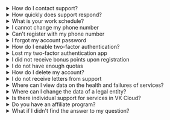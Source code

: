 
<details>

<summary>How do I contact support?</summary>

Technical support can be contacted through the communication channels listed at [Terms of support](../support/support-info/).

<info>

To speed up the processing of your request, inform the technical support about your account information: login, project name and describe the issue in as much detail as possible.

</info>

If possible, attach any available diagnostic information: screenshots, logs and other materials.

</details>

<details>

<summary>How quickly does support respond?</summary>

Information about the timing of the response and the provision of a solution is in the [SLA](../support/sla/) section.

</details>

<details>

<summary>What is your work schedule?</summary>

You can contact technical support at any time, 24/7.

</details>

<details>

<summary>I cannot change my phone number</summary>

After registering a phone number, changing it is possible only through a request to technical support. The support team will contact the current owner to confirm the phone change.

</details>

<details>

<summary>Can't register with my phone number</summary>

Registration via VK Cloud personal account is only possible for Russian numbers that start with +7.

</details>

<details>

<summary>I forgot my account password</summary>

Restore the password from the account. To do this, click **Recover password** on the authorization page.

</details>

<details>

<summary>How do I enable two-factor authentication?</summary>

Use the instruction [Enabling 2FA](en/tools-for-using-services/vk-cloud-account/service-management/account-manage/manage-2fa).

</details>

<details>

<summary>Lost my two-factor authentication app</summary>

Contact [technical support](/en/contacts). Specialists will make sure that you are the owner of the account, and then deactivate this option for your account. After that, re-enable two-factor authentication in [personal account](https://msk.cloud.vk.com/app/account/profile).

</details>

<details>

<summary>I did not receive bonus points upon registration</summary>

Bonus points are awarded when the first project is created in VK Cloud; this option is not available for subsequent projects.

</details>

<details>

<summary>I do not have enough quotas</summary>

The expansion of resource quotas is performed upon request to [technical support](/en/contacts).

</details>

<details>

<summary>How do I delete my account?</summary>

The account is deleted upon request to technical support on behalf of the account of the project owner. Before deleting the account, delete all existing resources, as well as untie the bank card (if available).

</details>

<details>

<summary>I do not receive letters from support</summary>

If you have not received a reply by email:

- Check the **Spam** and **Trash** folders in the mail.
- If you have your own mail domain, check whether the MX record is configured correctly on it.
- Make sure that other emails reach the selected email address. To do this, send a test email to him from any other mailbox.
- Contact technical support via another communication channel.

</details>

<details>

<summary>Where can I view data on the health and failures of services?</summary>

This data is published on the [system status](https://status.msk.cloud.vk.com) page.

</details>

<details>

<summary>Where can I change the data of a legal entity?</summary>

To fill in the data about the legal entity, go to [personal account](https://msk.cloud.vk.com/app/en/), click on the name of your account and select **Project Settings** from the drop-down menu. On the page that opens, on the **General Information** tab, you can change the data of the legal entity.

</details>

<details>

<summary>Is there individual support for services in VK Cloud?</summary>

In VK Cloud you can connect the priority support service (Managed Services) from VK Cloud experts. To use this service, leave a request [on the website](https://cloud.vk.com/professional-services/).

Also check out the [full list of Managed Services](/en/intro/start/support/support-info#individual_support).

</details>

<details>

<summary>Do you have an affiliate program?</summary>

Yes. Read more about the affiliate program in the [documentation](..).

</details>

<details>

<summary>What if I didn't find the answer to my question?</summary>

If you did not find the answer to your question on the portal, [send your question](/en/contacts) to our support.

</details>
